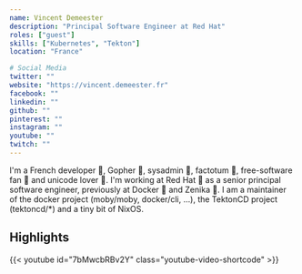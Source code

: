 ```yaml
---
name: Vincent Demeester
description: "Principal Software Engineer at Red Hat"
roles: ["guest"]
skills: ["Kubernetes", "Tekton"]
location: "France"

# Social Media 
twitter: ""
website: "https://vincent.demeester.fr"
facebook: ""
linkedin: ""
github: ""
pinterest: ""
instagram: ""
youtube: ""
twitch: ""
---
```


I'm a French developer 🐻, Gopher 🐹, sysadmin 🐺, factotum 🦁, free-software fan 👼 and unicode lover 🐸. I'm working at Red Hat 🎩 as a senior principal software engineer, previously at Docker 🐳 and Zenika 🐯. I am a maintainer of the docker project (moby/moby, docker/cli, …), the TektonCD project (tektoncd/*) and a tiny bit of NixOS.

<!--more-->


## Highlights

{{< youtube id="7bMwcbRBv2Y" class="youtube-video-shortcode" >}}
